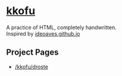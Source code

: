 # [kkofu](https://kkofu.github.io)
A practice of HTML, completely handwritten.<br>
Inspired by [ideoaves.github.io](https://github.com/ideoaves/ideoaves.github.io)
## Project Pages
- [/kkofu/droste](https://github.com/kkofu/droste)